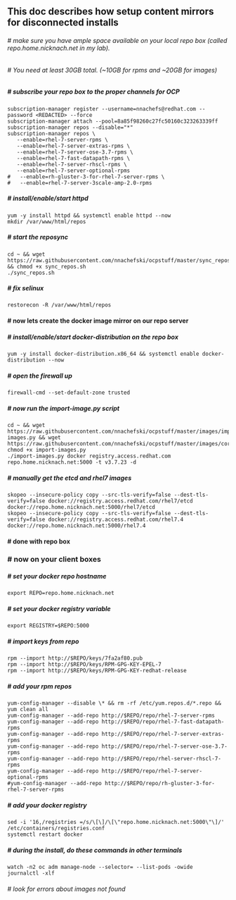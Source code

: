 ## This doc describes how setup content mirrors for disconnected installs

###### # make sure you have ample space available on your local repo box (called repo.home.nicknach.net in my lab).  
###### # You need at least 30GB total.  (~10GB  for rpms and ~20GB for images)

##### # subscribe your repo box to the proper channels for OCP
```
subscription-manager register --username=nnachefs@redhat.com --password <REDACTED> --force
subscription-manager attach --pool=8a85f98260c27fc50160c323263339ff
subscription-manager repos --disable="*"
subscription-manager repos \
   --enable=rhel-7-server-rpms \
   --enable=rhel-7-server-extras-rpms \
   --enable=rhel-7-server-ose-3.7-rpms \
   --enable=rhel-7-fast-datapath-rpms \
   --enable=rhel-7-server-rhscl-rpms \
   --enable=rhel-7-server-optional-rpms 
#   --enable=rh-gluster-3-for-rhel-7-server-rpms \ 
#   --enable=rhel-7-server-3scale-amp-2.0-rpms
```
##### # install/enable/start httpd
```
yum -y install httpd && systemctl enable httpd --now
mkdir /var/www/html/repos
```
##### # start the reposync
```
cd ~ && wget https://raw.githubusercontent.com/nnachefski/ocpstuff/master/sync_repos.sh && chmod +x sync_repos.sh
./sync_repos.sh
```
##### # fix selinux
``` 
restorecon -R /var/www/html/repos
```
#### # now lets create the docker image mirror on our repo server
##### # install/enable/start docker-distribution on the repo box
```
yum -y install docker-distribution.x86_64 && systemctl enable docker-distribution --now
```
##### # open the firewall up
```
firewall-cmd --set-default-zone trusted
```
##### # now run the import-image.py script
```
cd ~ && wget https://raw.githubusercontent.com/nnachefski/ocpstuff/master/images/import-images.py && wget https://raw.githubusercontent.com/nnachefski/ocpstuff/master/images/core_images.txt
chmod +x import-images.py
./import-images.py docker registry.access.redhat.com repo.home.nicknach.net:5000 -t v3.7.23 -d
```
##### # manually get the etcd and rhel7 images
```
skopeo --insecure-policy copy --src-tls-verify=false --dest-tls-verify=false docker://registry.access.redhat.com/rhel7/etcd docker://repo.home.nicknach.net:5000/rhel7/etcd
skopeo --insecure-policy copy --src-tls-verify=false --dest-tls-verify=false docker://registry.access.redhat.com/rhel7.4 docker://repo.home.nicknach.net:5000/rhel7.4
```
#### # done with repo box

### # now on your client boxes
##### # set your docker repo hostname
```
export REPO=repo.home.nicknach.net
```
##### # set your docker registry variable
```
export REGISTRY=$REPO:5000
```
##### # import keys from repo
```
rpm --import http://$REPO/keys/7fa2af80.pub
rpm --import http://$REPO/keys/RPM-GPG-KEY-EPEL-7
rpm --import http://$REPO/keys/RPM-GPG-KEY-redhat-release
```
##### # add your rpm repos
```
yum-config-manager --disable \* && rm -rf /etc/yum.repos.d/*.repo && yum clean all
yum-config-manager --add-repo http://$REPO/repo/rhel-7-server-rpms
yum-config-manager --add-repo http://$REPO/repo/rhel-7-fast-datapath-rpms
yum-config-manager --add-repo http://$REPO/repo/rhel-7-server-extras-rpms
yum-config-manager --add-repo http://$REPO/repo/rhel-7-server-ose-3.7-rpms
yum-config-manager --add-repo http://$REPO/repo/rhel-server-rhscl-7-rpms
yum-config-manager --add-repo http://$REPO/repo/rhel-7-server-optional-rpms 
#yum-config-manager --add-repo http://$REPO/repo/rh-gluster-3-for-rhel-7-server-rpms
```
##### # add your docker registry
```
sed -i '16,/registries =/s/\[\]/\[\"repo.home.nicknach.net:5000\"\]/' /etc/containers/registries.conf
systemctl restart docker
```
##### # during the install, do these commands in other terminals
```
watch -n2 oc adm manage-node --selector= --list-pods -owide
journalctl -xlf
```
###### # look for errors about images not found